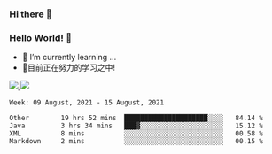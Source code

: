 ### Hi there 👋
### Hello World! 🙌

- 🌱 I’m currently learning ...
- 📖目前正在努力的学习之中!

<a href="https://github.com/anuraghazra/github-readme-stats">
  <img src="https://github-readme-stats.vercel.app/api?username=keyboardWithDream&show_icons=true&repo=github-readme-stats" />
</a>
<a href="https://github.com/anuraghazra/convoychat">
  <img src="https://github-readme-stats.vercel.app/api/top-langs/?username=keyboardWithDream&layout=compact&repo=convoychat" />
</a>



<!--START_SECTION:waka-->
```text
Week: 09 August, 2021 - 15 August, 2021

Other        19 hrs 52 mins  █████████████████████░░░░   84.14 % 
Java         3 hrs 34 mins   ███▓░░░░░░░░░░░░░░░░░░░░░   15.12 % 
XML          8 mins          ░░░░░░░░░░░░░░░░░░░░░░░░░   00.58 % 
Markdown     2 mins          ░░░░░░░░░░░░░░░░░░░░░░░░░   00.15 % 
```
<!--END_SECTION:waka-->
